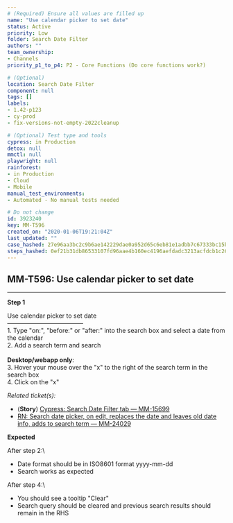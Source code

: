 ```yaml
---
# (Required) Ensure all values are filled up
name: "Use calendar picker to set date"
status: Active
priority: Low
folder: Search Date Filter
authors: ""
team_ownership: 
- Channels
priority_p1_to_p4: P2 - Core Functions (Do core functions work?)

# (Optional)
location: Search Date Filter
component: null
tags: []
labels: 
- 1.42-p123
- cy-prod
- fix-versions-not-empty-2022cleanup

# (Optional) Test type and tools
cypress: in Production
detox: null
mmctl: null
playwright: null
rainforest: 
- in Production
- Cloud
- Mobile
manual_test_environments: 
- Automated - No manual tests needed

# Do not change
id: 3923240
key: MM-T596
created_on: "2020-01-06T19:21:04Z"
last_updated: ""
case_hashed: 27e96aa3bc2c9b6ae142229dae0a952d65c6eb81e1adbb7c67333bc15bd6908b122a2a3c31fad97a8c56941934c265c7
steps_hashed: 0ef21b31db86533107fd96aae4b160ec4196aefdadc3213acfdcb1c26794b7f98dcbd9319f78ad2c44e6394ba963821c
---
```


<!-- (Auto-generated) Based on frontmatter's "key" and "name" -->

## MM-T596: Use calendar picker to set date

---

**Step 1**

Use calendar picker to set date\
–––––––––––––––––––––––––\
1\. Type "on:", "before:" or "after:" into the search box and select a date from the calendar\
2\. Add a search term and search\
\
**Desktop/webapp only**:\
3\. Hover your mouse over the "x" to the right of the search term in the search box\
4\. Click on the "x"

_Related ticket(s):_

- (**Story**) [Cypress: Search Date Filter tab — MM-15699](https://mattermost.atlassian.net/browse/MM-15699)
- [RN: Search date picker, on edit, replaces the date and leaves old date info, adds to search term — MM-24029](https://mattermost.atlassian.net/browse/MM-24029)

**Expected**

After step 2:\\

- Date format should be in ISO8601 format yyyy-mm-dd
- Search works as expected

After step 4:\\

- You should see a tooltip "Clear"
- Search query should be cleared and previous search results should remain in the RHS
